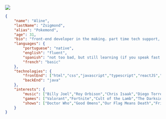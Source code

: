 <a href='https://www.linkedin.com/in/alinezsigmond/' target='_blank'><img src="https://img.shields.io/badge/LinkedIn-0077B5?style=for-the-badge&logo=linkedin&logoColor=white" /></a>

```json
{
    "name": "Aline",
    "lastName": "Zsigmond",
    "alias": "Pokemond",
    "age": 31,
    "bio": "front-end developer in the making. part time tech support, part-time chronically online",
    "languages": {
        "portuguese": "native",
        "english": "fluent",
        "spanish": "not too bad, but still learning (if you speak fast i *will* cry)",
        "french": "basic"
    },
    "technologies": {
        "frontEnd": ["html","css","javascript","typescript","reactJS","vite","vue","tailwind css","styled components","sass","react native"],
        "backEnd": "java"
    },
    "interests": {
        "music": ["Billy Joel","Roy Orbison","Chris Isaak","Diego Torres","George Strait","Rammstein","Bruno e Marrone"],
        "games": ["Valorant","Fortnite","Cult of the Lamb","The Darkside Detective","Rocket League","Fall Guys"],
        "shows": ["Doctor Who","Good Omens","Our Flag Means Death","Friends","Full House","Breaking Bad"]
    }
}
```

<!--
### Hi there 👋
**alinezsigmond/alinezsigmond** is a ✨ _special_ ✨ repository because its `README.md` (this file) appears on your GitHub profile.

Here are some ideas to get you started:

- 🔭 I’m currently working on ...
- 🌱 I’m currently learning ...
- 👯 I’m looking to collaborate on ...
- 🤔 I’m looking for help with ...
- 💬 Ask me about ...
- 📫 How to reach me: ...
- 😄 Pronouns: ...
- ⚡ Fun fact: ...
-->
